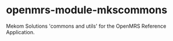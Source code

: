 # openmrs-module-mkscommons
Mekom Solutions 'commons and utils' for the OpenMRS Reference Application.
